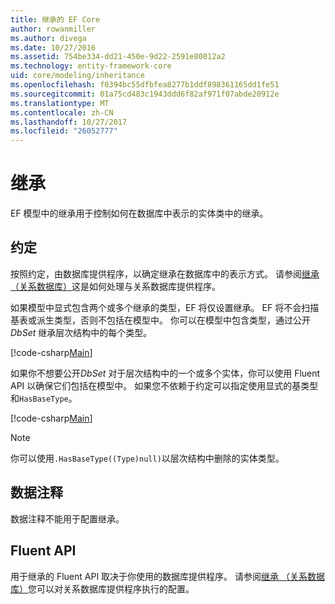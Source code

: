 ```yaml
---
title: 继承的 EF Core
author: rowanmiller
ms.author: divega
ms.date: 10/27/2016
ms.assetid: 754be334-dd21-450e-9d22-2591e80012a2
ms.technology: entity-framework-core
uid: core/modeling/inheritance
ms.openlocfilehash: f0394bc55dfbfea8277b1ddf898361165dd1fe51
ms.sourcegitcommit: 01a75cd483c1943ddd6f82af971f07abde20912e
ms.translationtype: MT
ms.contentlocale: zh-CN
ms.lasthandoff: 10/27/2017
ms.locfileid: "26052777"
---
```

# <a name="inheritance"></a>继承

EF 模型中的继承用于控制如何在数据库中表示的实体类中的继承。

## <a name="conventions"></a>约定

按照约定，由数据库提供程序，以确定继承在数据库中的表示方式。 请参阅[继承 （关系数据库）](relational/inheritance.md)这是如何处理与关系数据库提供程序。

如果模型中显式包含两个或多个继承的类型，EF 将仅设置继承。 EF 将不会扫描基表或派生类型，否则不包括在模型中。 你可以在模型中包含类型，通过公开*DbSet<TEntity>* 继承层次结构中的每个类型。

[!code-csharp[Main](../../../samples/core/Modeling/Conventions/Samples/InheritanceDbSets.cs?highlight=3-4&name=Model)]

如果你不想要公开*DbSet<TEntity>* 对于层次结构中的一个或多个实体，你可以使用 Fluent API 以确保它们包括在模型中。
如果您不依赖于约定可以指定使用显式的基类型和`HasBaseType`。

[!code-csharp[Main](../../../samples/core/Modeling/Conventions/Samples/InheritanceModelBuilder.cs?highlight=7&name=Context)]

> [!NOTE]
> 你可以使用`.HasBaseType((Type)null)`以层次结构中删除的实体类型。

## <a name="data-annotations"></a>数据注释

数据注释不能用于配置继承。

## <a name="fluent-api"></a>Fluent API

用于继承的 Fluent API 取决于你使用的数据库提供程序。 请参阅[继承 （关系数据库）](relational/inheritance.md)您可以对关系数据库提供程序执行的配置。
